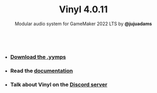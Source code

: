 <h1 align="center">Vinyl 4.0.11</h1>

<p align="center">Modular audio system for GameMaker 2022 LTS by <b>@jujuadams</b></p>

&nbsp;

&nbsp;

- ### [Download the .yymps](https://github.com/JujuAdams/Vinyl/releases/)
- ### Read the [documentation](http://jujuadams.github.io/Vinyl)
- ### Talk about Vinyl on the [Discord server](https://discord.gg/8krYCqr)

